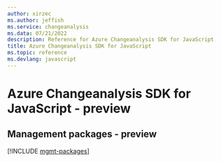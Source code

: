 ```yaml
---
author: xirzec
ms.author: jeffish
ms.service: changeanalysis
ms.data: 07/21/2022
description: Reference for Azure Changeanalysis SDK for JavaScript
title: Azure Changeanalysis SDK for JavaScript
ms.topic: reference
ms.devlang: javascript
---
```

# Azure Changeanalysis SDK for JavaScript - preview

## Management packages - preview
[!INCLUDE [mgmt-packages](changeanalysis-mgmt-index.md)]
